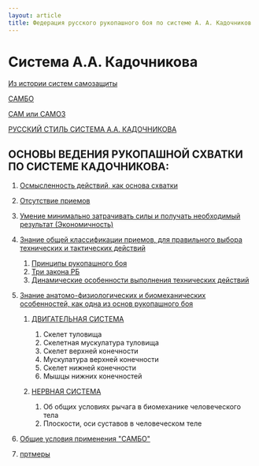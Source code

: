 ```yaml
---
layout: article
title: Федерация русского рукопашного боя по системе А. А. Кадочников
---
```


# Система А.А. Кадочникова
 

[Из истории систем самозащиты](/sistema/sistema1.html)

[САМБО](/sistema/sistema2.html)

[САМ или САМОЗ](/sistema/sistema3.html)

[РУССКИЙ СТИЛЬ СИСТЕМА А.А. КАДОЧНИКОВА](/sistema/sistema4.html)

## ОСНОВЫ ВЕДЕНИЯ РУКОПАШНОЙ СХВАТКИ ПО СИСТЕМЕ КАДОЧНИКОВА:
 
1. [Осмысленность действий, как основа схватки](/sistema/sistema5.1.html)
2. [Отсутствие приемов](/sistema/sistema5.2.html)
3. [Умение минимально затрачивать силы и получать необходимый результат (Экономичность)](/sistema/sistema5.3.html)
4. [Знание общей классификации приемов, для правильного выбора технических и тактических действий](/sistema/sistema5.4.html)

    1. [Принципы рукопашного боя](/sistema/sistema5.4.1.html)
    2. [Три закона РБ](/sistema/sistema5.4.2.html)
    3. [Динамические особенности выполнения технических действий](/sistema/sistema5.4.3.html)

5. [Знание анатомо-физиологических и биомеханических особенностей, как одна из основ  рукопашного боя](/sistema/sistema5.html)

    1. [ДВИГАТЕЛЬНАЯ СИСТЕМА](/sistema/sistema5.5.1.html)
 
        1. Скелет туловища
        2. Скелетная мускулатура туловища
        3. Скелет верхней конечности
        4. Мускулатура верхней конечности
        5. Скелет нижней конечности
        6. Мышцы нижних конечностей

    2. [НЕРВНАЯ СИСТЕМА](/sistema/sistema5.2.html)

        1. Об общих условиях рычага в биомеханике человеческого тела
        2. Плоскости, оси суставов в человеческом теле
 
6. [Общие условия применения "САМБО"](/sistema/sistema6.html)

7. [пртмеры](/sistema/sistema98.html)

